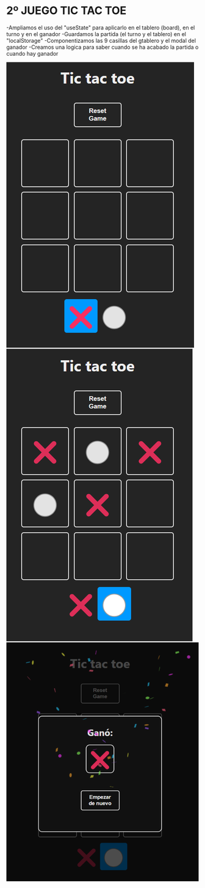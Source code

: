 # 2º JUEGO TIC TAC TOE

-Ampliamos el uso del "useState" para aplicarlo en el tablero (board), en el turno y en el ganador
-Guardamos la partida (el turno y el tablero) en el "localStorage"
-Componentizamos las 9 casillas del gtablero y el modal del ganador
-Creamos una logica para saber cuando se ha acabado la partida o cuando hay ganador

![Imagen tablero](Tic-tac-toe-1.png)
![Imagen Partida](Tic-tac-toe-2.png)
![Imagen Final](Tic-tac-toe-3.png)
